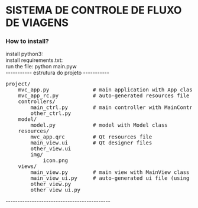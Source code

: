 <h1> SISTEMA DE CONTROLE DE FLUXO DE VIAGENS </h1>



<h3>How to install?</h3>
install python3: 
<br>
install requirements.txt: 
<br>
run the file: python main.pyw
<br>
<img href="https://raw.githubusercontent.com/WalterSilva5/controle-de-viagens/master/img/project.png">
<br>
<img href="https://raw.githubusercontent.com/WalterSilva5/controle-de-viagens/master/img/project-1.png">
<br>
<img href="https://raw.githubusercontent.com/WalterSilva5/controle-de-viagens/master/img/project-2.png">
<br>
<img href="https://raw.githubusercontent.com/WalterSilva5/controle-de-viagens/master/img/project-3.png">
<br>
----------- estrutura do projeto -----------
<pre>
project/
    mvc_app.py              # main application with App class
    mvc_app_rc.py           # auto-generated resources file (using pyrcc.exe or equivalent)
    controllers/
        main_ctrl.py        # main controller with MainController class
        other_ctrl.py
    model/
        model.py            # model with Model class
    resources/
        mvc_app.qrc         # Qt resources file
        main_view.ui        # Qt designer files
        other_view.ui
        img/
            icon.png
    views/
        main_view.py        # main view with MainView class
        main_view_ui.py     # auto-generated ui file (using pyuic.exe or equivalent)
        other_view.py
        other_view_ui.py
</pre>
--------------------------------------------
